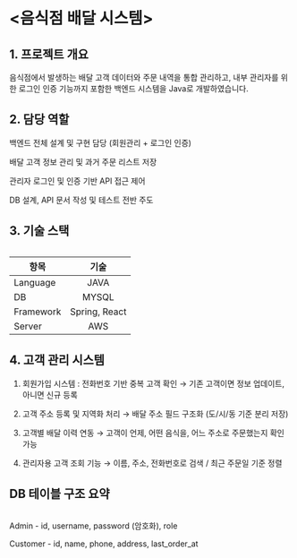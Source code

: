 # <음식점 배달 시스템>

## 1. 프로젝트 개요
음식점에서 발생하는 배달 고객 데이터와 주문 내역을 통합 관리하고, 내부 관리자를 위한 로그인 인증 기능까지 포함한 백엔드 시스템을 Java로 개발하였습니다.

## 2. 담당 역할
백엔드 전체 설계 및 구현 담당 (회원관리 + 로그인 인증)

배달 고객 정보 관리 및 과거 주문 리스트 저장

관리자 로그인 및 인증 기반 API 접근 제어

DB 설계, API 문서 작성 및 테스트 전반 주도

##  3. 기술 스택
######   
| 항목 | 기술 |
| ------------- |:-------------:|
|Language | JAVA|
|DB |MYSQL|
|Framework |Spring, React|
|Server | AWS|



## 4. 고객 관리 시스템


1. 회원가입 시스템 : 전화번호 기반 중복 고객 확인
→ 기존 고객이면 정보 업데이트, 아니면 신규 등록

2. 고객 주소 등록 및 지역화 처리
→ 배달 주소 필드 구조화 (도/시/동 기준 분리 저장)

3. 고객별 배달 이력 연동
→ 고객이 언제, 어떤 음식을, 어느 주소로 주문했는지 확인 가능

4. 관리자용 고객 조회 기능
→ 이름, 주소, 전화번호로 검색 / 최근 주문일 기준 정렬

## DB 테이블 구조 요약
######
Admin - 
id, username, password (암호화), role

Customer -
id, name, phone, address, last_order_at



